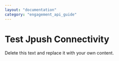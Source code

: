 ```yaml
---
layout: "documentation"
category: "engagement_api_guide"
---
```

                          

Test Jpush Connectivity
=======================

Delete this text and replace it with your own content.
